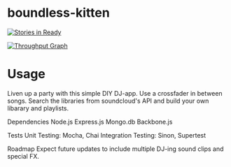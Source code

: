 # boundless-kitten

[![Stories in Ready](https://badge.waffle.io/boundless-kitten/boundless-kitten.svg?label=ready&title=Ready)](http://waffle.io/boundless-kitten/boundless-kitten)

[![Throughput Graph](https://graphs.waffle.io/boundless-kitten/boundless-kitten/throughput.svg)](https://waffle.io/boundless-kitten/boundless-kitten/metrics)

# Usage
Liven up a party with this simple DIY DJ-app. Use a crossfader in between songs. Search the libraries from soundcloud's API and build your own libarary and playlists.

Dependencies
Node.js
Express.js
Mongo.db
Backbone.js

Tests
Unit Testing: Mocha, Chai
Integration Testing: Sinon, Supertest

Roadmap
Expect future updates to include multiple DJ-ing sound clips and special FX.
